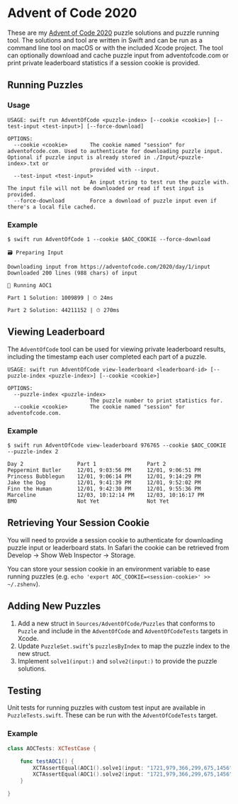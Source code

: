 # Advent of Code 2020

These are my [Advent of Code 2020](https://adventofcode.com/2020) puzzle solutions and puzzle running tool. The solutions and tool are written in Swift and can be run as a command line tool on macOS or with the included Xcode project. The tool can optionally download and cache puzzle input from adventofcode.com or print private leaderboard statistics if a session cookie is provided.

## Running Puzzles

### Usage

```
USAGE: swift run AdventOfCode <puzzle-index> [--cookie <cookie>] [--test-input <test-input>] [--force-download]

OPTIONS:
  --cookie <cookie>       The cookie named "session" for adventofcode.com. Used to authenticate for downloading puzzle input. Optional if puzzle input is already stored in ./Input/<puzzle-index>.txt or
                          provided with --input. 
  --test-input <test-input>
                          An input string to test run the puzzle with. The input file will not be downloaded or read if test input is provided.
  --force-download        Force a download of puzzle input even if there's a local file cached. 
```


### Example

```
$ swift run AdventOfCode 1 --cookie $AOC_COOKIE --force-download 

🗃 Preparing Input

Downloading input from https://adventofcode.com/2020/day/1/input
Downloaded 200 lines (988 chars) of input

🚀 Running AOC1

Part 1 Solution: 1009899 | ⏱ 24ms

Part 2 Solution: 44211152 | ⏱ 270ms
```

## Viewing Leaderboard

The `AdventOfCode` tool can be used for viewing private leaderboard results, including the timestamp each user completed each part of a puzzle.

```
USAGE: swift run AdventOfCode view-leaderboard <leaderboard-id> [--puzzle-index <puzzle-index>] [--cookie <cookie>]

OPTIONS:
  --puzzle-index <puzzle-index>
                          The puzzle number to print statistics for. 
  --cookie <cookie>       The cookie named "session" for adventofcode.com. 
```

### Example

```
$ swift run AdventOfCode view-leaderboard 976765 --cookie $AOC_COOKIE --puzzle-index 2

Day 2                 Part 1                Part 2                
Peppermint Butler     12/01, 9:03:56 PM     12/01, 9:06:51 PM     
Princess Bubblegun    12/01, 9:06:14 PM     12/01, 9:14:29 PM     
Jake the Dog          12/01, 9:41:39 PM     12/01, 9:52:02 PM     
Finn the Human        12/01, 9:42:30 PM     12/01, 9:55:36 PM     
Marceline             12/03, 10:12:14 PM    12/03, 10:16:17 PM    
BMO                   Not Yet               Not Yet  
```

## Retrieving Your Session Cookie
You will need to provide a session cookie to authenticate for downloading puzzle input or leaderboard stats. In Safari the cookie can be retrieved from Develop → Show Web Inspector → Storage.

You can store your session cookie in an environment variable to ease running puzzles (e.g. `echo 'export AOC_COOKIE=<session-cookie>' >> ~/.zshenv`).

## Adding New Puzzles

1. Add a new struct in `Sources/AdventOfCode/Puzzles` that conforms to `Puzzle` and include in the `AdventOfCode` and `AdventOfCodeTests` targets in Xcode.
2. Update `PuzzleSet.swift`'s `puzzlesByIndex` to map the puzzle index to the new struct.
3. Implement `solve1(input:)` and `solve2(input:)` to provide the puzzle solutions.

## Testing

Unit tests for running puzzles with custom test input are available in `PuzzleTests.swift`. These can be run with the `AdventOfCodeTests` target.

### Example

```swift
class AOCTests: XCTestCase {

    func testAOC1() {
        XCTAssertEqual(AOC1().solve1(input: "1721,979,366,299,675,1456"), 514579)
        XCTAssertEqual(AOC1().solve2(input: "1721,979,366,299,675,1456"), 241861950)
    }

}
```